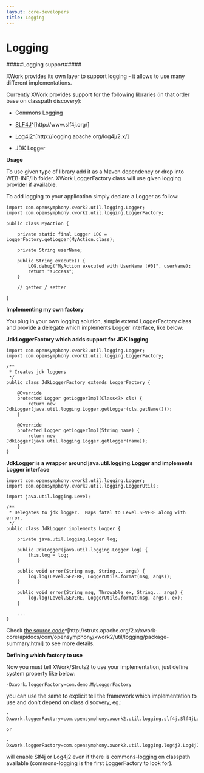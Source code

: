```yaml
---
layout: core-developers
title: Logging
---
```


# Logging

#####Logging support#####

XWork provides its own layer to support logging \- it allows to use many different implementations\.

Currently XWork provides support for the following libraries (in that order base on classpath discovery):

+ Commons Logging

+ [SLF4J](http://www\.slf4j\.org/)^[http://www\.slf4j\.org/]

+ [Log4j2](http://logging\.apache\.org/log4j/2\.x/)^[http://logging\.apache\.org/log4j/2\.x/]

+ JDK Logger

__Usage__

To use given type of library add it as a Maven dependency or drop into WEB\-INF/lib folder\. XWork LoggerFactory class will use given logging provider if available\.

To add logging to your application simply declare a Logger as follow:


~~~~~~~
import com.opensymphony.xwork2.util.logging.Logger;
import com.opensymphony.xwork2.util.logging.LoggerFactory;

public class MyAction {

    private static final Logger LOG = LoggerFactory.getLogger(MyAction.class);

    private String userName;

    public String execute() {
        LOG.debug("MyAction executed with UserName [#0]", userName);
        return "success";
    }

    // getter / setter

}

~~~~~~~

__Implementing my own factory__

You plug in your own logging solution, simple extend LoggerFactory class and provide a delegate which implements Logger interface, like below:

**JdkLoggerFactory which adds support for JDK logging**


~~~~~~~
import com.opensymphony.xwork2.util.logging.Logger;
import com.opensymphony.xwork2.util.logging.LoggerFactory;

/**
 * Creates jdk loggers
 */
public class JdkLoggerFactory extends LoggerFactory {

    @Override
    protected Logger getLoggerImpl(Class<?> cls) {
        return new JdkLogger(java.util.logging.Logger.getLogger(cls.getName()));
    }
    
    @Override
    protected Logger getLoggerImpl(String name) {
        return new JdkLogger(java.util.logging.Logger.getLogger(name));
    }
}

~~~~~~~

**JdkLogger is a wrapper around java\.util\.logging\.Logger and implements Logger interface**


~~~~~~~
import com.opensymphony.xwork2.util.logging.Logger;
import com.opensymphony.xwork2.util.logging.LoggerUtils;

import java.util.logging.Level;

/**
 * Delegates to jdk logger.  Maps fatal to Level.SEVERE along with error.
 */
public class JdkLogger implements Logger {
    
    private java.util.logging.Logger log;
    
    public JdkLogger(java.util.logging.Logger log) {
        this.log = log;
    }

    public void error(String msg, String... args) {
        log.log(Level.SEVERE, LoggerUtils.format(msg, args));
    }

    public void error(String msg, Throwable ex, String... args) {
        log.log(Level.SEVERE, LoggerUtils.format(msg, args), ex);
    }
    
    ...
}

~~~~~~~

Check [the source code](http://struts\.apache\.org/2\.x/xwork\-core/apidocs/com/opensymphony/xwork2/util/logging/package\-summary\.html)^[http://struts\.apache\.org/2\.x/xwork\-core/apidocs/com/opensymphony/xwork2/util/logging/package\-summary\.html] to see more details\.

__Defining which factory to use__

Now you must tell XWork/Struts2 to use your implementation, just define system property like below:



~~~~~~~
-Dxwork.loggerFactory=com.demo.MyLoggerFactory
~~~~~~~

you can use the same to explicit tell the framework which implementation to use and don't depend on class discovery, eg\.:



~~~~~~~
-Dxwork.loggerFactory=com.opensymphony.xwork2.util.logging.slf4j.Slf4jLoggerFactory
~~~~~~~



~~~~~~~
or
~~~~~~~



~~~~~~~
-Dxwork.loggerFactory=com.opensymphony.xwork2.util.logging.log4j2.Log4j2LoggerFactory
~~~~~~~

will enable Slf4j or Log4j2 even if there is commons\-logging on classpath available (commons\-logging is the first LoggerFactory to look for)\.

